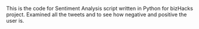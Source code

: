 This is the code for Sentiment Analysis script written in Python for bizHacks project.
Examined all the tweets and to see how negative and positive the user is.